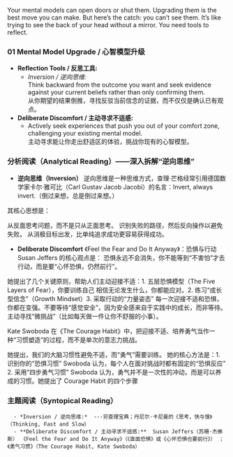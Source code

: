Your mental models can open doors or shut them. Upgrading them is the best move you can make. But here’s the catch: you can’t see them. It’s like trying to see the back of your head without a mirror. You need tools to reflect.

### 01 Mental Model Upgrade / 心智模型升级  
- **Reflection Tools / 反思工具:**  
  - *Inversion / 逆向思维:*  
    Think backward from the outcome you want and seek evidence against your current beliefs rather than only confirming them.  
    从你期望的结果倒推，寻找反驳当前信念的证据，而不仅仅是确认已有观点。  
- **Deliberate Discomfort / 主动寻求不适感:**  
  - Actively seek experiences that push you out of your comfort zone, challenging your existing mental model.  
    主动寻求能让你走出舒适区的体验，挑战你现有的心智模型。

### 分析阅读（Analytical Reading）——深入拆解“逆向思维”
- **逆向思维（Inversion）**
逆向思维是一种思维方式，查理·芒格经常引用德国数学家卡尔·雅可比（Carl Gustav Jacob Jacobi）的名言：Invert, always invert.（倒过来想，总是倒过来想。）

其核心思想是：

从反面思考问题，而不是只从正面思考。
识别失败的路径，然后反向操作以避免失败。
从消极目标出发，比单纯追求成功更容易获得成功。

- **Deliberate Discomfort**
《Feel the Fear and Do It Anyway》：恐惧与行动
Susan Jeffers 的核心观点是： 恐惧永远不会消失，你不能等到“不害怕”才去行动，而是要“心怀恐惧，仍然前行”。

她提出了几个关键原则，帮助人们主动迎接不适：1. 五层恐惧模型（The Five Layers of Fear），你要训练自己 相信无论发生什么，你都能应对。2. 练习“成长型信念”（Growth Mindset）3. 采取行动的“力量姿态” 每一次迎接不适和恐惧，你都在变强。不要等待“感觉安全”，因为安全感来自于实践中的成长，而非等待。主动寻找“微挑战”（比如每天做一件让你不舒服的小事）。

Kate Swoboda 在《The Courage Habit》中，把迎接不适、培养勇气当作一种“习惯塑造”的过程，而不是单次的意志力挑战。

她提出，我们的大脑习惯性避免不适，而“勇气”需要训练。 她的核心方法是：1. 识别你的“恐惧习惯” Swoboda 认为，每个人在面对挑战时都有固定的“恐惧反应” 2. 采用“四步勇气习惯” Swoboda 认为，勇气并不是一次性的冲动，而是可以养成的习惯。她提出了 Courage Habit 的四个步骤

### 主题阅读（Syntopical Reading）
      - *Inversion / 逆向思维:*  ---穷查理宝典；丹尼尔·卡尼曼的《思考，快与慢》（Thinking, Fast and Slow）
      - **Deliberate Discomfort / 主动寻求不适感:**  Susan Jeffers（苏珊·杰佛斯） 《Feel the Fear and Do It Anyway》（《直面恐惧》或《心怀恐惧也要前行》） ；《勇气习惯》（The Courage Habit, Kate Swoboda）
